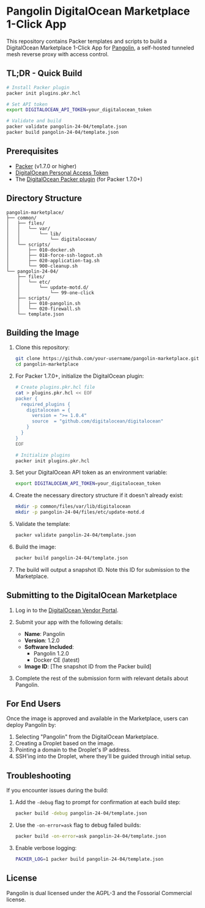 # Pangolin DigitalOcean Marketplace 1-Click App

This repository contains Packer templates and scripts to build a DigitalOcean Marketplace 1-Click App for [Pangolin](https://github.com/fosrl/pangolin), a self-hosted tunneled mesh reverse proxy with access control.

## TL;DR - Quick Build

```bash
# Install Packer plugin
packer init plugins.pkr.hcl

# Set API token
export DIGITALOCEAN_API_TOKEN=your_digitalocean_token

# Validate and build
packer validate pangolin-24-04/template.json
packer build pangolin-24-04/template.json
```

## Prerequisites

- [Packer](https://www.packer.io/downloads) (v1.7.0 or higher)
- [DigitalOcean Personal Access Token](https://docs.digitalocean.com/reference/api/create-personal-access-token/)
- The [DigitalOcean Packer plugin](https://developer.hashicorp.com/packer/plugins/builders/digitalocean) (for Packer 1.7.0+)

## Directory Structure

```
pangolin-marketplace/
├── common/
│   ├── files/
│   │   └── var/
│   │       └── lib/
│   │           └── digitalocean/
│   └── scripts/
│       ├── 010-docker.sh
│       ├── 018-force-ssh-logout.sh
│       ├── 020-application-tag.sh
│       └── 900-cleanup.sh
└── pangolin-24-04/
    ├── files/
    │   └── etc/
    │       └── update-motd.d/
    │           └── 99-one-click
    ├── scripts/
    │   ├── 010-pangolin.sh
    │   └── 020-firewall.sh
    └── template.json
```

## Building the Image

1. Clone this repository:
   ```bash
   git clone https://github.com/your-username/pangolin-marketplace.git
   cd pangolin-marketplace
   ```

2. For Packer 1.7.0+, initialize the DigitalOcean plugin:
   ```bash
   # Create plugins.pkr.hcl file
   cat > plugins.pkr.hcl << EOF
   packer {
     required_plugins {
       digitalocean = {
         version = ">= 1.0.4"
         source  = "github.com/digitalocean/digitalocean"
       }
     }
   }
   EOF

   # Initialize plugins
   packer init plugins.pkr.hcl
   ```

3. Set your DigitalOcean API token as an environment variable:
   ```bash
   export DIGITALOCEAN_API_TOKEN=your_digitalocean_token
   ```

4. Create the necessary directory structure if it doesn't already exist:
   ```bash
   mkdir -p common/files/var/lib/digitalocean
   mkdir -p pangolin-24-04/files/etc/update-motd.d
   ```

5. Validate the template:
   ```bash
   packer validate pangolin-24-04/template.json
   ```

6. Build the image:
   ```bash
   packer build pangolin-24-04/template.json
   ```

7. The build will output a snapshot ID. Note this ID for submission to the Marketplace.

## Submitting to the DigitalOcean Marketplace

1. Log in to the [DigitalOcean Vendor Portal](https://cloud.digitalocean.com/vendorportal).

2. Submit your app with the following details:
   - **Name**: Pangolin
   - **Version**: 1.2.0
   - **Software Included**:
     - Pangolin 1.2.0
     - Docker CE (latest)
   - **Image ID**: [The snapshot ID from the Packer build]

3. Complete the rest of the submission form with relevant details about Pangolin.

## For End Users

Once the image is approved and available in the Marketplace, users can deploy Pangolin by:

1. Selecting "Pangolin" from the DigitalOcean Marketplace.
2. Creating a Droplet based on the image.
3. Pointing a domain to the Droplet's IP address.
4. SSH'ing into the Droplet, where they'll be guided through initial setup.

## Troubleshooting

If you encounter issues during the build:

1. Add the `-debug` flag to prompt for confirmation at each build step:
   ```bash
   packer build -debug pangolin-24-04/template.json
   ```

2. Use the `-on-error=ask` flag to debug failed builds:
   ```bash
   packer build -on-error=ask pangolin-24-04/template.json
   ```

3. Enable verbose logging:
   ```bash
   PACKER_LOG=1 packer build pangolin-24-04/template.json
   ```

## License

Pangolin is dual licensed under the AGPL-3 and the Fossorial Commercial license.

